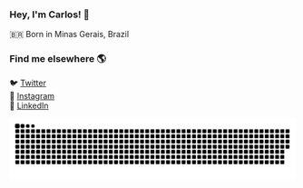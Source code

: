 ### Hey, I'm Carlos! 👋

<!--🤓 CPO at [@carloshaam](https://github.com/carloshaam/) <br>-->
🇧🇷 Born in Minas Gerais, Brazil

<!--### What I'm working on 👨‍💻-->

<!--🧛‍♂️ Currently building a dark theme - [Dracula PRO](https://draculatheme.com/pro) <br>-->
<!--📚 Currently launching a book - [14 Habits of Highly Productive Developers](https://14habits.com)-->

### Find me elsewhere 🌎

<!--🚀 [Site](https://zenorocha.com) <br>-->
🐦 [Twitter](https://twitter.com/carloshaam) <br>
📸 [Instagram](https://instagram.com/) <br>
💼 [LinkedIn](https://www.linkedin.com/in/) <br>

![snake gif](https://github.com/carloshaam/carloshaam/blob/master/github-user-contribution.svg)
